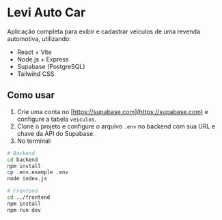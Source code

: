 # Levi Auto Car

Aplicação completa para exibir e cadastrar veículos de uma revenda automotiva, utilizando:

- React + Vite
- Node.js + Express
- Supabase (PostgreSQL)
- Tailwind CSS

## Como usar

1. Crie uma conta no [https://supabase.com](https://supabase.com) e configure a tabela `veiculos`.
2. Clone o projeto e configure o arquivo `.env` no backend com sua URL e chave da API do Supabase.
3. No terminal:

```bash
# Backend
cd backend
npm install
cp .env.example .env
node index.js

# Frontend
cd ../frontend
npm install
npm run dev
```